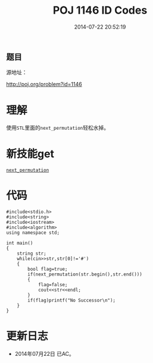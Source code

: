 ﻿---
layout: post
title: POJ 1146 ID Codes
date: 2014-07-22 20:52:19
categories: Exercise
toc: true
---
## 题目
源地址：

http://poj.org/problem?id=1146

# 理解
使用`STL`里面的`next_permutation`轻松水掉。

<!-- more -->

# 新技能get
[`next_permutation`](http://www.cplusplus.com/reference/algorithm/next_permutation/)

# 代码

```
#include<stdio.h>
#include<string>
#include<iostream>
#include<algorithm>
using namespace std;

int main()
{
    string str;
    while(cin>>str,str[0]!='#')
    {
        bool flag=true;
        if(next_permutation(str.begin(),str.end()))
        {
            flag=false;
            cout<<str<<endl;
        }
        if(flag)printf("No Successor\n");
    }
}

```

# 更新日志
- 2014年07月22日 已AC。